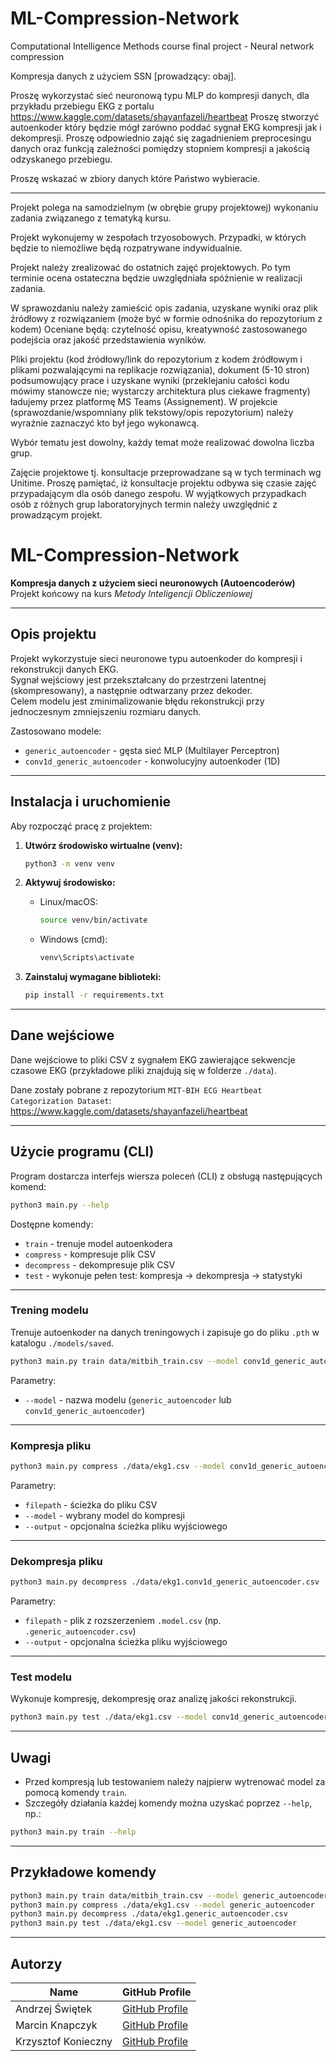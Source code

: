 # ML-Compression-Network
Computational Intelligence Methods course final project - Neural network compression

Kompresja danych z użyciem SSN [prowadzący: obaj]. 

Proszę wykorzystać sieć neuronową typu MLP do kompresji danych, dla przykładu przebiegu EKG z portalu https://www.kaggle.com/datasets/shayanfazeli/heartbeat Proszę stworzyć autoenkoder który będzie mógł zarówno poddać sygnał EKG kompresji jak i dekompresji. Proszę odpowiednio zająć się zagadnieniem preprocesingu danych oraz funkcją zależności pomiędzy stopniem kompresji a jakością odzyskanego przebiegu. 

Proszę wskazać w zbiory danych które Państwo wybieracie. 

___

Projekt polega na samodzielnym (w obrębie grupy projektowej) wykonaniu zadania związanego z tematyką kursu.  

Projekt wykonujemy w zespołach trzyosobowych. Przypadki, w których będzie to niemożliwe będą rozpatrywane indywidualnie.  

Projekt należy zrealizować do ostatnich zajęć projektowych. Po tym terminie ocena ostateczna będzie uwzględniała spóźnienie w realizacji zadania.  

W sprawozdaniu należy zamieścić opis zadania, uzyskane wyniki oraz plik źródłowy z rozwiązaniem (może być w formie odnośnika do repozytorium z kodem) Oceniane będą: czytelność opisu, kreatywność zastosowanego podejścia oraz jakość przedstawienia wyników.  

Pliki projektu (kod źródłowy/link do repozytorium z kodem źródłowym i plikami pozwalającymi na replikacje rozwiązania), dokument (5-10 stron) podsumowujący prace i uzyskane wyniki (przeklejaniu całości kodu mówimy stanowcze nie; wystarczy architektura plus ciekawe fragmenty) ładujemy przez platformę MS Teams (Assignement). W projekcie (sprawozdanie/wspomniany plik tekstowy/opis repozytorium) należy wyraźnie zaznaczyć kto był jego wykonawcą. 

Wybór tematu jest dowolny, każdy temat może realizować dowolna liczba grup.  

Zajęcie projektowe tj. konsultacje przeprowadzane są w tych terminach wg Unitime. Proszę pamiętać, iż konsultacje projektu odbywa się czasie zajęć przypadającym dla osób danego zespołu. W wyjątkowych przypadkach osób z różnych grup laboratoryjnych termin należy uwzględnić z prowadzącym projekt. 



# ML-Compression-Network

**Kompresja danych z użyciem sieci neuronowych (Autoencoderów)**  
Projekt końcowy na kurs *Metody Inteligencji Obliczeniowej*

---

## Opis projektu

Projekt wykorzystuje sieci neuronowe typu autoenkoder do kompresji i rekonstrukcji danych EKG.  
Sygnał wejściowy jest przekształcany do przestrzeni latentnej (skompresowany), a następnie odtwarzany przez dekoder.  
Celem modelu jest zminimalizowanie błędu rekonstrukcji przy jednoczesnym zmniejszeniu rozmiaru danych.

Zastosowano modele:
- `generic_autoencoder` - gęsta sieć MLP (Multilayer Perceptron)
- `conv1d_generic_autoencoder` - konwolucyjny autoenkoder (1D)

---

## Instalacja i uruchomienie

Aby rozpocząć pracę z projektem:

1. **Utwórz środowisko wirtualne (venv):**

   ```bash
   python3 -m venv venv
   ```

2. **Aktywuj środowisko:**

   - Linux/macOS:
     ```bash
     source venv/bin/activate
     ```
   - Windows (cmd):
     ```cmd
     venv\Scripts\activate
     ```

3. **Zainstaluj wymagane biblioteki:**

   ```bash
   pip install -r requirements.txt
   ```

---

## Dane wejściowe

Dane wejściowe to pliki CSV z sygnałem EKG zawierające sekwencje czasowe EKG (przykładowe pliki znajdują się w folderze `./data`).

Dane zostały pobrane z repozytorium `MIT-BIH ECG Heartbeat Categorization Dataset`: https://www.kaggle.com/datasets/shayanfazeli/heartbeat

---

## Użycie programu (CLI)

Program dostarcza interfejs wiersza poleceń (CLI) z obsługą następujących komend:

```bash
python3 main.py --help
```

Dostępne komendy:
- `train` - trenuje model autoenkodera
- `compress` - kompresuje plik CSV
- `decompress` - dekompresuje plik CSV
- `test` - wykonuje pełen test: kompresja -> dekompresja -> statystyki

---

### Trening modelu

Trenuje autoenkoder na danych treningowych i zapisuje go do pliku `.pth` w katalogu `./models/saved`.

```bash
python3 main.py train data/mitbih_train.csv --model conv1d_generic_autoencoder
```

Parametry:
- `--model` - nazwa modelu (`generic_autoencoder` lub `conv1d_generic_autoencoder`)

---

### Kompresja pliku

```bash
python3 main.py compress ./data/ekg1.csv --model conv1d_generic_autoencoder
```

Parametry:
- `filepath` - ścieżka do pliku CSV
- `--model` - wybrany model do kompresji
- `--output` - opcjonalna ścieżka pliku wyjściowego

---

### Dekompresja pliku

```bash
python3 main.py decompress ./data/ekg1.conv1d_generic_autoencoder.csv
```

Parametry:
- `filepath` - plik z rozszerzeniem `.model.csv` (np. `.generic_autoencoder.csv`)
- `--output` - opcjonalna ścieżka pliku wyjściowego

---

### Test modelu

Wykonuje kompresję, dekompresję oraz analizę jakości rekonstrukcji.

```bash
python3 main.py test ./data/ekg1.csv --model conv1d_generic_autoencoder
```

---

## Uwagi

- Przed kompresją lub testowaniem należy najpierw wytrenować model za pomocą komendy `train`.
- Szczegóły działania każdej komendy można uzyskać poprzez `--help`, np.:

```bash
python3 main.py train --help
```

---

## Przykładowe komendy

```bash
python3 main.py train data/mitbih_train.csv --model generic_autoencoder
python3 main.py compress ./data/ekg1.csv --model generic_autoencoder
python3 main.py decompress ./data/ekg1.generic_autoencoder.csv
python3 main.py test ./data/ekg1.csv --model generic_autoencoder
```

---

## Autorzy


| Name                | GitHub Profile                               |
|---------------------|----------------------------------------------|
| Andrzej Świętek     | [GitHub Profile](https://github.com/Andrzej-Swietek)|
| Marcin Knapczyk     | [GitHub Profile](https://github.com/Nautirius)|
| Krzysztof Konieczny | [GitHub Profile](https://github.com/KrzysztofProgramming)|
